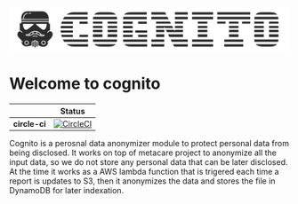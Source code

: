 ![logo](https://github.com/metacare/cognito/blob/master/.github/cognito-logo.png)

# Welcome to cognito

| | **Status** |
|---|:---:|
|**circle-ci**|[![CircleCI](https://circleci.com/gh/metacare/cognito/tree/master.svg?style=svg)](https://circleci.com/gh/metacare/cognito/tree/master)|


Cognito is a perosnal data anonymizer module to protect personal data from being disclosed. It works on top of metacare project to anonymize all the input data, so we do not store any personal data that can be later disclosed. At the time it works as a AWS lambda function that is trigered each time a report is updates to S3, then it anonymizes the data and stores the file in DynamoDB for later indexation.
